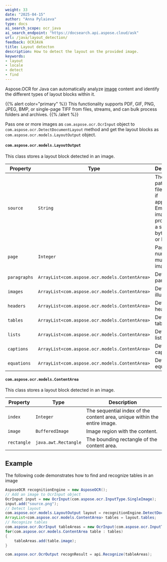 ```yaml
---
weight: 33
date: "2025-04-15"
author: "Anna Pylaieva"
type: docs
ai_search_scope: ocr_java
ai_search_endpoint: "https://docsearch.api.aspose.cloud/ask"
url: /java/layout_detection/
feedback: OCRJAVA
title: Layout detecton
description: How to detect the layout on the provided image.
keywords:
- layout
- locale
- detect
- find
--- 
```


Aspose.OCR for Java can automatically analyze [image](https://docs.aspose.com/ocr/java/ocrinput/) content and identify the different types of layout blocks within it.

{{% alert color="primary" %}}
This functionality supports PDF, GIF, PNG, JPEG, BMP, or single-page TIFF from files, streams, and can bulk process folders and archives.
{{% /alert %}}

Pass one or more images as `com.aspose.ocr.OcrInput` object to `com.aspose.ocr.DetectDocumentLayout` method and get the layout blocks as `com.aspose.ocr.models.LayoutOutput` object.

#### `com.aspose.ocr.models.LayoutOutput`

This class stores a layout block detected in an image.

Property     | Type                                           | Description
------------ | ---------------------------------------------- | -----------
`source`     | `String`                                       | The full path to the file or URL, if applicable. Empty for images provided as a stream, byte array, or Base64.
`page`       | `Integer`                                      | Page number for multi-page images.
`paragraphs` | `ArrayList<com.aspose.ocr.models.ContentArea>` | Detected paragraphs.
`images`     | `ArrayList<com.aspose.ocr.models.ContentArea>` | Detected illustrations.
`headers`    | `ArrayList<com.aspose.ocr.models.ContentArea>` | Detected headers.
`tables`     | `ArrayList<com.aspose.ocr.models.ContentArea>` | Detected tables.
`lists`      | `ArrayList<com.aspose.ocr.models.ContentArea>` | Detected lists.
`captions`   | `ArrayList<com.aspose.ocr.models.ContentArea>` | Detected captions.
`equations`  | `ArrayList<com.aspose.ocr.models.ContentArea>` | Detected equations.

#### `com.aspose.ocr.models.ContentArea`

This class stores a layout block detected in an image.

Property    | Type                   | Description
----------- | ---------------------- | -----------
`index`     | `Integer`              | The sequential index of the content area, unique within the entire image.
`image`     | `BufferedImage`        | Image region with the content.
`rectangle` | `java.awt.Rectangle`   | The bounding rectangle of the content area.

## Example

The following code demonstrates how to find and recognize tables in an image

```java
AsposeOCR recognitionEngine = new AsposeOCR();
// Add an image to OcrInput object
OcrInput input = new OcrInput(com.aspose.ocr.InputType.SingleImage);
input.add("source.png");
// Detect layout
com.aspose.ocr.models.LayoutOutput layout = recognitionEngine.DetectDocumentLayout(input).get(0);
ArrayList<com.aspose.ocr.models.ContentArea> tables = layout.tables;
// Recognize tables
com.aspose.ocr.OcrInput tableAreas = new OcrInput(com.aspose.ocr.InputType.SingleImage);
for(com.aspose.ocr.models.ContentArea table : tables)
{
    tableAreas.add(table.image);
}

com.aspose.ocr.OcrOutput recognResult = api.Recognize(tableAreas);
```
